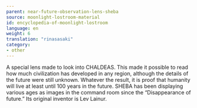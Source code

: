 ```yaml
---
parent: near-future-observation-lens-sheba
source: moonlight-lostroom-material
id: encyclopedia-of-moonlight-lostroom
language: en
weight: 6
translation: "rinasasaki"
category:
- other
---
```


A special lens made to look into CHALDEAS.
This made it possible to read how much civilization has developed in any region, although the details of the future were still unknown.
Whatever the result, it is proof that humanity will live at least until 100 years in the future. SHEBA has been displaying various ages as images in the command room since the “Disappearance of future.”
Its original inventor is Lev Lainur. 

